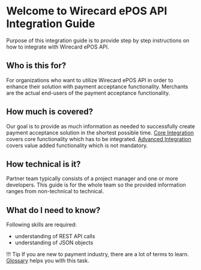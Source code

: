 # Welcome to Wirecard ePOS API Integration Guide

Purpose of this integration guide is to provide step by step instructions on how to integrate with Wirecard ePOS API.

## Who is this for?
For organizations who want to utilize Wirecard ePOS API in order to enhance their solution with payment acceptance functionality. Merchants are the actual end-users of the payment acceptance functionality.

## How much is covered?
Our goal is to provide as much information as needed to successfully create payment acceptance solution in the shortest possible time. [Core Integration](core_overview.md) covers core functionality which has to be integrated. [Advanced Integration](advanced_overview.md) covers value added functionality which is not mandatory.
 
## How technical is it?
Partner team typically consists of a project manager and one or more developers. This guide is for the whole team so the provided information ranges from non-technical to technical.
 
## What do I need to know?
Following skills are required:

- understanding of REST API calls
- understanding of JSON objects

!!! Tip
    If you are new to payment industry, there are a lot of terms to learn. [Glossary](glossary.md) helps you with this task.